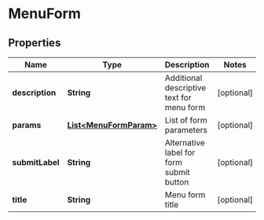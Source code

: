 

# MenuForm


## Properties

Name | Type | Description | Notes
------------ | ------------- | ------------- | -------------
**description** | **String** | Additional descriptive text for menu form |  [optional]
**params** | [**List&lt;MenuFormParam&gt;**](MenuFormParam.md) | List of form parameters |  [optional]
**submitLabel** | **String** | Alternative label for form submit button |  [optional]
**title** | **String** | Menu form title |  [optional]



